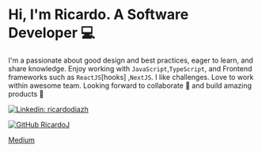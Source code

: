 # Hi, I'm Ricardo. A Software Developer 💻

I'm a passionate about good design and best practices, eager to learn, and share knowledge.
Enjoy working with `JavaScript`,`TypeScript`, and Frontend frameworks such as `ReactJS`[hooks] ,`NextJS`.
I like challenges.
Love to work within awesome team. Looking forward to collaborate 🤝 and build amazing products 💯

  [![Linkedin: ricardodiazh](https://img.shields.io/badge/-Ricardo%20Diaz%20-blue?style=flat-square&logo=Linkedin&logoColor=white&link=https://www.linkedin.com/in/ricardodiazh/)](https://www.linkedin.com/in/ricardodiazh/)
  
 [![GitHub RicardoJ](https://img.shields.io/github/followers/RicardoJ?label=follow&style=social)](https://github.com/RicardoJ)
 
[Medium](https://medium.com/@rjdiazzh)

